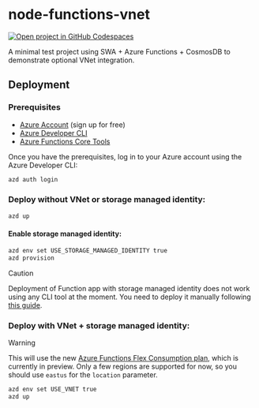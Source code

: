 # node-functions-vnet

[![Open project in GitHub Codespaces](https://img.shields.io/badge/Codespaces-Open-blue?style=flat-square&logo=github)](https://codespaces.new/sinedied/node-functions-vnet?hide_repo_select=true&ref=main&quickstart=true)

A minimal test project using SWA + Azure Functions + CosmosDB to demonstrate optional VNet integration.

## Deployment

### Prerequisites
- [Azure Account](https://azure.microsoft.com/en-us/free/) (sign up for free)
- [Azure Developer CLI](https://learn.microsoft.com/en-us/azure/developer/azure-developer-cli/install-azd?tabs=winget-windows%2Cbrew-mac%2Cscript-linux&pivots=os-windows)
- [Azure Functions Core Tools](https://learn.microsoft.com/en-us/azure/azure-functions/functions-run-local?tabs=windows%2Cisolated-process%2Cnode-v4%2Cpython-v2%2Chttp-trigger%2Ccontainer-apps&pivots=programming-language-javascript#install-the-azure-functions-core-tools)

Once you have the prerequisites, log in to your Azure account using the Azure Developer CLI:

```bash
azd auth login
```

### Deploy without VNet or storage managed identity:

```bash
azd up
```

#### Enable storage managed identity:

```bash
azd env set USE_STORAGE_MANAGED_IDENTITY true
azd provision
```

> [!CAUTION]
> Deployment of Function app with storage managed identity does not work using any CLI tool at the moment.
> You need to deploy it manually following [this guide](https://learn.microsoft.com/en-us/azure/azure-functions/run-functions-from-deployment-package#using-website_run_from_package--url).

### Deploy with VNet + storage managed identity:

> [!WARNING]
> This will use the new [Azure Functions Flex Consumption plan](https://learn.microsoft.com/en-us/azure/azure-functions/flex-consumption-plan), which is currently in preview. Only a few regions are supported for now, so you should use `eastus` for the `location` parameter.

```bash
azd env set USE_VNET true
azd up
```
